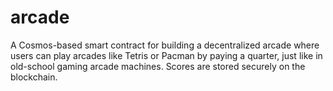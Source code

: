 # arcade
A Cosmos-based smart contract for building a decentralized arcade where users can play arcades like Tetris or Pacman by paying a quarter, just like in old-school gaming arcade machines. Scores are stored securely on the blockchain.
